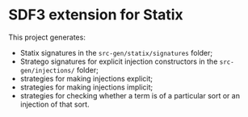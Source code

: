 # SDF3 extension for Statix

This project generates:
- Statix signatures in the `src-gen/statix/signatures` folder;
- Stratego signatures for explicit injection constructors in the `src-gen/injections/` folder;
- strategies for making injections explicit;
- strategies for making injections implicit;
- strategies for checking whether a term is of a particular sort or an injection of that sort.